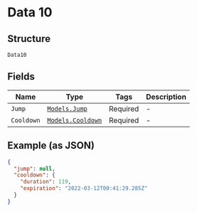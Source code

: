 
# Data 10

## Structure

`Data10`

## Fields

| Name | Type | Tags | Description |
|  --- | --- | --- | --- |
| `Jump` | [`Models.Jump`](../../doc/models/jump.md) | Required | - |
| `Cooldown` | [`Models.Cooldown`](../../doc/models/cooldown.md) | Required | - |

## Example (as JSON)

```json
{
  "jump": null,
  "cooldown": {
    "duration": 119,
    "expiration": "2022-03-12T00:41:29.285Z"
  }
}
```

